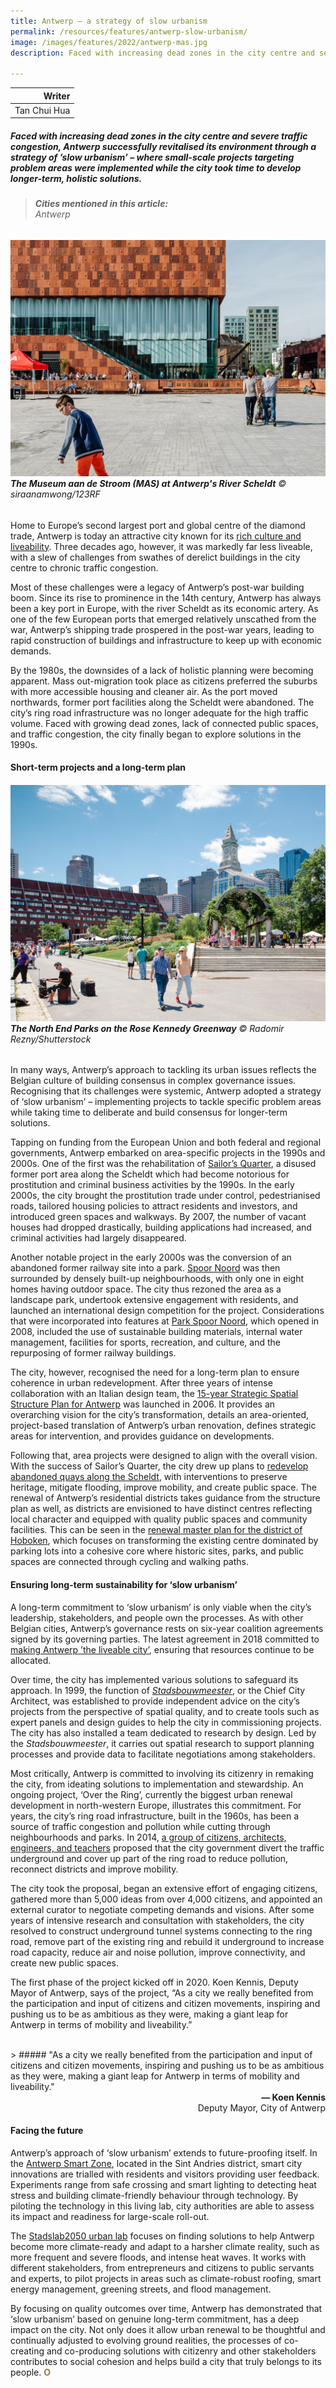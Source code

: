 ```yaml
---
title: Antwerp – a strategy of slow urbanism
permalink: /resources/features/antwerp-slow-urbanism/
image: /images/features/2022/antwerp-mas.jpg
description: Faced with increasing dead zones in the city centre and severe traffic congestion, Antwerp successfully revitalised its environment through a strategy of ’slow urbanism’ – where small-scale projects targeting problem areas were implemented while the city took time to develop longer-term, holistic solutions. 

---
```


| Writer | 
| ---: |
| Tan Chui Hua |

##### Faced with increasing dead zones in the city centre and severe traffic congestion, Antwerp successfully revitalised its environment through a strategy of ’slow urbanism’ – where small-scale projects targeting problem areas were implemented while the city took time to develop longer-term, holistic solutions. 

> ###### **Cities mentioned in this article:** <br> Antwerp

###### ![The Museum aan de Stroom at Antwerp's River Scheldt](/images/features/2022/antwerp-mas.jpg/)**The Museum aan de Stroom (MAS) at Antwerp's River Scheldt** © siraanamwong/123RF

Home to Europe’s second largest port and global centre of the diamond trade, Antwerp is today an attractive city known for its [rich culture and liveability](https://www.themayor.eu/en/a/view/expats-named-copenhagen-and-bern-most-livable-cities-in-the-world-2253). Three decades ago, however, it was markedly far less liveable, with a slew of challenges from swathes of derelict buildings in the city centre to chronic traffic congestion.

Most of these challenges were a legacy of Antwerp’s post-war building boom. Since its rise to prominence in the 14th century, Antwerp has always been a key port in Europe, with the river Scheldt as its economic artery. As one of the few European ports that emerged relatively unscathed from the war, Antwerp’s shipping trade prospered in the post-war years, leading to rapid construction of buildings and infrastructure to keep up with economic demands. 

By the 1980s, the downsides of a lack of holistic planning were becoming apparent. Mass out-migration took place as citizens preferred the suburbs with more accessible housing and cleaner air. As the port moved northwards, former port facilities along the Scheldt were abandoned. The city’s ring road infrastructure was no longer adequate for the high traffic volume. Faced with growing dead zones, lack of connected public spaces, and traffic congestion, the city finally began to explore solutions in the 1990s. 

#### **Short-term projects and a long-term plan**

###### ![The North End Parks on the Rose Kennedy Greenway](/images/features/2022/boston-park.jpg/)**The North End Parks on the Rose Kennedy Greenway** © Radomir Rezny/Shutterstock

In many ways, Antwerp’s approach to tackling its urban issues reflects the Belgian culture of building consensus in complex governance issues. Recognising that its challenges were systemic, Antwerp adopted a strategy of ‘slow urbanism’ – implementing projects to tackle specific problem areas while taking time to deliberate and build consensus for longer-term solutions.

Tapping on funding from the European Union and both federal and regional governments, Antwerp embarked on area-specific projects in the 1990s and 2000s. One of the first was the rehabilitation of [Sailor’s Quarter](https://www.isocarp.net/Data/case_studies/1031.pdf), a disused former port area along the Scheldt which had become notorious for prostitution and criminal business activities by the 1990s. In the early 2000s, the city brought the prostitution trade under control, pedestrianised roads, tailored housing policies to attract residents and investors, and introduced green spaces and walkways. By 2007, the number of vacant houses had dropped drastically, building applications had increased, and criminal activities had largely disappeared.

Another notable project in the early 2000s was the conversion of an abandoned former railway site into a park. [Spoor Noord](https://networknature.eu/embedded-case-study/19438) was then surrounded by densely built-up neighbourhoods, with only one in eight homes having outdoor space. The city thus rezoned the area as a landscape park, undertook extensive engagement with residents, and launched an international design competition for the project. Considerations that were incorporated into features at [Park Spoor Noord](https://www.visitantwerpen.be/en/park-spoor-noord), which opened in 2008, included the use of sustainable building materials, internal water management, facilities for sports, recreation, and culture, and the repurposing of former railway buildings.

The city, however, recognised the need for a long-term plan to ensure coherence in urban redevelopment. After three years of intense collaboration with an Italian design team, the [15-year Strategic Spatial Structure Plan for Antwerp]( https://www.antwerpenmorgen.be/nl/toekomstvisies/structuurplan/over) was launched in 2006. It provides an overarching vision for the city’s transformation, details an area-oriented, project-based translation of Antwerp’s urban renovation, defines strategic areas for intervention, and provides guidance on developments.

Following that, area projects were designed to align with the overall vision. With the success of Sailor’s Quarter, the city drew up plans to [redevelop abandoned quays along the Scheldt](https://www.antwerpenmorgen.be/nl/projecten/scheldekaaien/over), with interventions to preserve heritage, mitigate flooding, improve mobility, and create public space. The renewal of Antwerp’s residential districts takes guidance from the structure plan as well, as districts are envisioned to have distinct centres reflecting local character and equipped with quality public spaces and community facilities. This can be seen in the [renewal master plan for the district of Hoboken](https://www.antwerpenmorgen.be/nl/projecten/hoboken-centrum/over), which focuses on transforming the existing centre dominated by parking lots into a cohesive core where historic sites, parks, and public spaces are connected through cycling and walking paths.

#### **Ensuring long-term sustainability for ‘slow urbanism’**

A long-term commitment to ‘slow urbanism’ is only viable when the city’s leadership, stakeholders, and people own the processes. As with other Belgian cities, Antwerp’s governance rests on six-year coalition agreements signed by its governing parties. The latest agreement in 2018 committed to [making Antwerp ’the liveable city’](https://www.vrt.be/vrtnws/en/2018/12/21/agreement-on-new-antwerp-coalition/), ensuring that resources continue to be allocated.

Over time, the city has implemented various solutions to safeguard its approach. In 1999, the function of *[Stadsbouwmeester](https://www.antwerpen.be/info/52d5052339d8a6ec798b49a7/de-stadsbouwmeester)*, or the Chief City Architect, was established to provide independent advice on the city’s projects from the perspective of spatial quality, and to create tools such as expert panels and design guides to help the city in commissioning projects. The city has also installed a team dedicated to research by design. Led by the _Stadsbouwmeester_, it carries out spatial research to support planning processes and provide data to facilitate negotiations among stakeholders. 

Most critically, Antwerp is committed to involving its citizenry in remaking the city, from ideating solutions to implementation and stewardship. An ongoing project, ‘Over the Ring’, currently the biggest urban renewal development in north-western Europe, illustrates this commitment. For years, the city’s ring road infrastructure, built in the 1960s, has been a source of traffic congestion and pollution while cutting through neighbourhoods and parks. In 2014, [a group of citizens, architects, engineers, and teachers](https://eurocities.eu/stories/reclaiming-the-city) proposed that the city government divert the traffic underground and cover up part of the ring road to reduce pollution, reconnect districts and improve mobility. 

The city took the proposal, began an extensive effort of engaging citizens, gathered more than 5,000 ideas from over 4,000 citizens, and appointed an external curator to negotiate competing demands and visions. After some years of intensive research and consultation with stakeholders, the city resolved to construct underground tunnel systems connecting to the ring road, remove part of the existing ring and rebuild it underground to increase road capacity, reduce air and noise pollution, improve connectivity, and create new public spaces. 

The first phase of the project kicked off in 2020. Koen Kennis, Deputy Mayor of Antwerp, says of the project, “As a city we really benefited from the participation and input of citizens and citizen movements, inspiring and pushing us to be as ambitious as they were, making a giant leap for Antwerp in terms of mobility and liveability.”

<br>
> ##### "As a city we really benefited from the participation and input of citizens and citizen movements, inspiring and pushing us to be as ambitious as they were, making a giant leap for Antwerp in terms of mobility and liveability."

<div align="right"><b>— Koen Kennis</b> <br>Deputy Mayor, City of Antwerp</div>

#### **Facing the future**

Antwerp’s approach of ‘slow urbanism’ extends to future-proofing itself. In the [Antwerp Smart Zone](https://antwerpsmartzone.be/en/), located in the Sint Andries district, smart city innovations are trialled with residents and visitors providing user feedback. Experiments range from safe crossing and smart lighting to detecting heat stress and building climate-friendly behaviour through technology. By piloting the technology in this living lab, city authorities are able to assess its impact and readiness for large-scale roll-out. 

The [Stadslab2050 urban lab](https://www.antwerpenmorgen.be/nl/projecten/stadslab-2050/over) focuses on finding solutions to help Antwerp become more climate-ready and adapt to a harsher climate reality, such as more frequent and severe floods, and intense heat waves. It works with different stakeholders, from entrepreneurs and citizens to public servants and experts, to pilot projects in areas such as climate-robust roofing, smart energy management, greening streets, and flood management.

By focusing on quality outcomes over time, Antwerp has demonstrated that ‘slow urbanism’ based on genuine long-term commitment, has a deep impact on the city. Not only does it allow urban renewal to be thoughtful and continually adjusted to evolving ground realities, the processes of co-creating and co-producing solutions with citizenry and other stakeholders contributes to social cohesion and helps build a city that truly belongs to its people. <b><font color="#967942">O</font></b>
